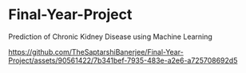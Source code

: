 # Final-Year-Project
Prediction of Chronic Kidney Disease using Machine Learning


https://github.com/TheSaptarshiBanerjee/Final-Year-Project/assets/90561422/7b341bef-7935-483e-a2e6-a725708692d5


